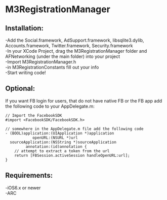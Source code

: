 M3RegistrationManager
===================

Installation:
-------------
-Add the Social.framework, AdSupport.framework, libsqlite3.dylib, Accounts.framework, Twitter.framework, Security.framework  
-In your XCode Project, drag the M3RegistrationManager folder and AFNetworking (under the main folder) into your project  
-Import M3RegistrationManager.h  
-in M3RegistrationConstants fill out your info  
-Start writing code!

Optional:
---------
If you want FB login for users, that do not have native FB or the FB app add the following code to your AppDelegate.m:

```objc
// Import the FacebookSDK
#import <FacebookSDK/FacebookSDK.h>

// somewhere in the AppDelegate.m file add the following code
- (BOOL)application:(UIApplication *)application
            openURL:(NSURL *)url
  sourceApplication:(NSString *)sourceApplication
         annotation:(id)annotation {
    // attempt to extract a token from the url
    return [FBSession.activeSession handleOpenURL:url];
}
```


Requirements:
-------------
-iOS6.x or newer  
-ARC
